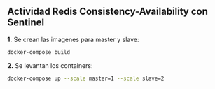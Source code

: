 ## Actividad Redis Consistency-Availability con Sentinel

**1.** Se crean las imagenes para master y slave:
```bash 
docker-compose build
```

**2.** Se levantan los containers:
```bash 
docker-compose up --scale master=1 --scale slave=2
```